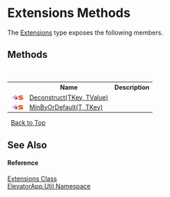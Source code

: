 # Extensions Methods
 

The <a href="T_ElevatorApp_Util_Extensions">Extensions</a> type exposes the following members.


## Methods
&nbsp;<table><tr><th></th><th>Name</th><th>Description</th></tr><tr><td>![Public method](media/pubmethod.gif "Public method")![Static member](media/static.gif "Static member")</td><td><a href="M_ElevatorApp_Util_Extensions_Deconstruct__2">Deconstruct(TKey, TValue)</a></td><td></td></tr><tr><td>![Public method](media/pubmethod.gif "Public method")![Static member](media/static.gif "Static member")</td><td><a href="M_ElevatorApp_Util_Extensions_MinByOrDefault__2">MinByOrDefault(T, TKey)</a></td><td /></tr></table>&nbsp;
<a href="#extensions-methods">Back to Top</a>

## See Also


#### Reference
<a href="T_ElevatorApp_Util_Extensions">Extensions Class</a><br /><a href="N_ElevatorApp_Util">ElevatorApp.Util Namespace</a><br />
